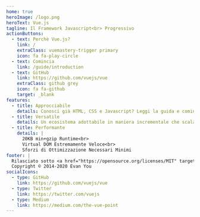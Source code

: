 ```yaml
---
home: true
heroImage: /logo.png
heroText: Vue.js
tagline: Il Framework Javascript<br> Progressivo
actionButtons:
  - text: Perchè Vue.js?
    link: /
    extraClass: vuemastery-trigger primary
    icon: fa fa-play-circle
  - text: Comincia
    link: /guide/introduction
  - text: GitHub
    link: https://github.com/vuejs/vue
    extraClass: github grey
    icon: fa fa-github
    target: _blank
features:
  - title: Approcciabile
    details: Conosci già HTML, CSS e Javascript? Leggi la guida e comincia a creare in un attimo!
  - title: Versatile
    details: Un ecosistema adottabile in maniera incrementale che scala da una libreria ad un framework completo.
  - title: Performante
    details: |
      20KB min+gzip Runtime<br>
      Virtual DOM Estremamente Veloce<br>
      Sforzi di Ottimizzazione Necessari Minimi
footer: |
  Rilasciato sotto <a href="https://opensource.org/licenses/MIT" target="_blank" rel="noopener">Licenza MIT</a><br>
  Copyright © 2014-2020 Evan You
socialIcons:
  - type: GitHub
    link: https://github.com/vuejs/vue
  - type: Twitter
    link: https://twitter.com/vuejs
  - type: Medium
    link: https://medium.com/the-vue-point
---
```


<common-vuemastery-video-modal/>

